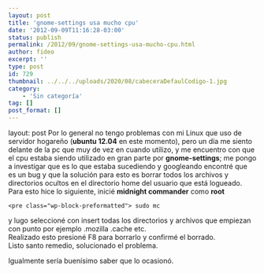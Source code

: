 ```yaml
---
layout: post
title: 'gnome-settings usa mucho cpu'
date: '2012-09-09T11:16:28-03:00'
status: publish
permalink: /2012/09/gnome-settings-usa-mucho-cpu.html
author: fideo
excerpt: ''
type: post
id: 729
thumbnail: ../../../uploads/2020/08/cabeceraDefaulCodigo-1.jpg
category:
    - 'Sin categoría'
tag: []
post_format: []
---
```

layout: post
Por lo general no tengo problemas con mi Linux que uso de servidor hogareño (**ubuntu 12.04** en este momento), pero un día me siento delante de la pc que muy de vez en cuando utilizo, y me encuentro con que el cpu estaba siendo utilizado en gran parte por **gnome-settings**; me pongo a investigar que es lo que estaba sucediendo y googleando encontré que es un bug y que la solución para esto es borrar todos los archivos y directorios ocultos en el directorio home del usuario que está logueado.  
Para esto hice lo siguiente, inicié **midnight commander** como **root**

```
<pre class="wp-block-preformatted"> sudo mc
```

y lugo seleccioné con insert todas los directorios y archivos que empiezan con punto por ejemplo .mozilla .cache etc.  
Realizado esto presioné F8 para borrarlo y confirmé el borrado.  
Listo santo remedio, solucionado el problema.

Igualmente sería buenísimo saber que lo ocasionó.